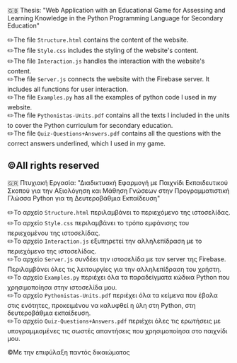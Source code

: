 :gb: Thesis: "Web Application with an Educational Game for Assessing and Learning Knowledge in the Python Programming Language for Secondary Education"

✏️The file `Structure.html` contains the content of the website.    
✏️The file `Style.css` includes the styling of the website's content.    
✏️The file `Interaction.js` handles the interaction with the website's content.  
✏️The file `Server.js` connects the website with the Firebase server. It includes all functions for user interaction.  
✏️The file `Examples.py` has all the examples of python code I used in my website.  
✏️The file `Pythonistas-Units.pdf` contains all the texts I included in the units to cover the Python curriculum for secondary education.  
✏️The file `Quiz-Questions+Answers.pdf` contains all the questions with the correct answers underlined, which I used in my game.  

©️All rights reserved
----------------------------------------------------------------------------------------------------------------------------------------------------------------------
:greece: Πτυχιακή Εργασία: "Διαδικτυακή Εφαρμογή με Παιχνίδι Εκπαιδευτικού Σκοπού για την Αξιολόγηση και Μάθηση Γνώσεων στην Προγραμματιστική Γλώσσα Python για τη Δευτεροβάθμια Εκπαίδευση"

✏️Το αρχείο `Structure.html` περιλαμβάνει το περιεχόμενο της ιστοσελίδας.  
✏️Το αρχείο `Style.css` περιλαμβάνει το τρόπο εμφάνισης του περιεχομένου της ιστοσελίδας.  
✏️Το αρχείο `Interaction.js` εξυπηρετεί την αλληλεπίδραση με το περιεχόμενο της ιστοσελίδας.  
✏️Το αρχείο `Server.js` συνδέει την ιστοσελίδα με τον server της Firebase. Περιλαμβάνει όλες τις λειτουργίες για την αλληλεπίδραση του χρήστη.  
✏️Το αρχείο `Examples.py` περιέχει όλα τα παραδείγματα κώδικα Python που χρησιμοποίησα στην ιστοσελίδα μου.  
✏️Το αρχείο `Pythonistas-Units.pdf` περιέχει όλα τα κείμενα που έβαλα στις ενότητες, προκειμένου να καλυφθεί η ύλη στη Python, στη δευτεροβάθμια εκπαίδευση.  
✏️Το αρχείο `Quiz-Questions+Answers.pdf` περιέχει όλες τις ερωτήσεις με υπογραμμισμένες τις σωστές απαντήσεις που χρησιμοποίησα στο παιχνίδι μου.  
 
&copy;Με την επιφύλαξη παντός δικαιώματος
